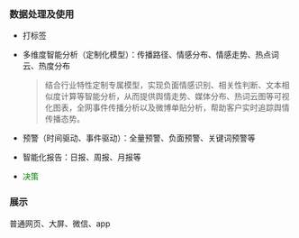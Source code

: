 ### 数据处理及使用

- 打标签

- 多维度智能分析（定制化模型）：传播路径、情感分布、情感走势、热点词云、热度分布

  > 结合行业特性定制专属模型，实现负面情感识别、相关性判断、文本相似度计算等智能分析，从而提供舆情走势、媒体分布、热词云图等可视化图表，全网事件传播分析以及微博单贴分析，帮助客户实时追踪舆情传播态势。

- 预警（时间驱动、事件驱动）：全量预警、负面预警、关键词预警等

- 智能化报告：日报、周报、月报等

- <font color=green>决策</font> 

### 展示

普通网页、大屏、微信、app